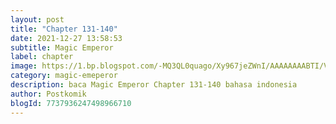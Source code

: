 ```yaml
---
layout: post 
title: "Chapter 131-140"
date: 2021-12-27 13:58:53
subtitle: Magic Emperor
label: chapter
image: https://1.bp.blogspot.com/-MQ3QL0quago/Xy967jeZWnI/AAAAAAAABTI/Vs7D101CCXkJybMV_vJrx0tvbEoegHaYACLcBGAsYHQ/s72-c/Magic-Emperor.jpg
category: magic-emeperor
description: baca Magic Emperor Chapter 131-140 bahasa indonesia 
author: Postkomik
blogId: 7737936247498966710
---
```

